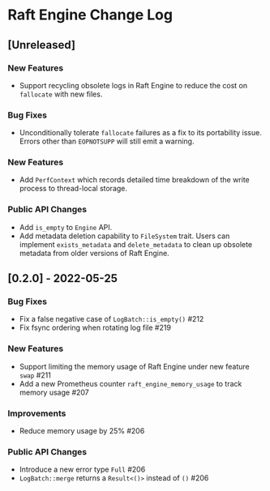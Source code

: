 # Raft Engine Change Log

## [Unreleased]

### New Features
* Support recycling obsolete logs in Raft Engine to reduce the cost on `fallocate` with new files.

### Bug Fixes

* Unconditionally tolerate `fallocate` failures as a fix to its portability issue. Errors other than `EOPNOTSUPP` will still emit a warning.

### New Features

* Add `PerfContext` which records detailed time breakdown of the write process to thread-local storage.

### Public API Changes

* Add `is_empty` to `Engine` API.
* Add metadata deletion capability to `FileSystem` trait. Users can implement `exists_metadata` and `delete_metadata` to clean up obsolete metadata from older versions of Raft Engine.

## [0.2.0] - 2022-05-25

### Bug Fixes

* Fix a false negative case of `LogBatch::is_empty()` #212
* Fix fsync ordering when rotating log file #219

### New Features

* Support limiting the memory usage of Raft Engine under new feature `swap` #211 
* Add a new Prometheus counter `raft_engine_memory_usage` to track memory usage #207

### Improvements

* Reduce memory usage by 25% #206

### Public API Changes

* Introduce a new error type `Full` #206
* `LogBatch::merge` returns a `Result<()>` instead of `()` #206
